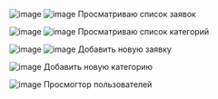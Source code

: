 ![image](https://github.com/dashamamasalieva/project_vet/assets/117967993/6711de61-7f06-44a2-b5c8-770bd0ff66d1)
![image](https://github.com/dashamamasalieva/project_vet/assets/117967993/c0b2a925-015b-4c8a-8acc-df206f83854b)
Просматриваю список заявок

![image](https://github.com/dashamamasalieva/project_vet/assets/117967993/03040bd1-afc8-4f7a-8044-276be60e24fd)
![image](https://github.com/dashamamasalieva/project_vet/assets/117967993/73e5cf5f-3ca5-4e31-9254-6aff45e51971)
Просматриваю список категорий

![image](https://github.com/dashamamasalieva/project_vet/assets/117967993/ef0431a7-57f0-466f-928d-915d8d797611)
![image](https://github.com/dashamamasalieva/project_vet/assets/117967993/6c6188e6-17d5-44fb-9c0b-7d3f8c5862b4)
Добавить новую заявку

![image](https://github.com/dashamamasalieva/project_vet/assets/117967993/12ff3b3b-247e-45f3-9c66-12e0ba3b2e6d)
Добавить новую категорию

![image](https://github.com/dashamamasalieva/project_vet/assets/117967993/46ed2cb8-ecdc-4e20-85c6-21dde5b06601)
Просмогтор пользователей




